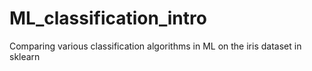 # ML_classification_intro
Comparing various classification algorithms in ML on the iris dataset in sklearn 
